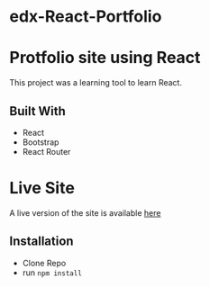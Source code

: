 # edx-React-Portfolio

# Protfolio site using React
This project was a learning tool to learn React.

## Built With
- React
- Bootstrap
- React Router

# Live Site
A live version of the site is available [here](https://nk-mart.github.io/edx-react-portfolio/)

## Installation
- Clone Repo
- run ```npm install```



